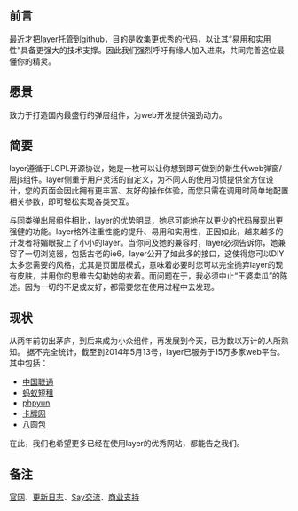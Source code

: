 ﻿<h2>前言</h2>
最近才把layer托管到github，目的是收集更优秀的代码，以让其“易用和实用性”具备更强大的技术支撑。因此我们强烈呼吁有缘人加入进来，共同完善这位最懂你的精灵。

<h2>愿景</h2>
致力于打造国内最盛行的弹层组件，为web开发提供强劲动力。


<h2>简要</h2>
layer遵循于LGPL开源协议，她是一枚可以让你想到即可做到的新生代web弹窗/层js组件。layer侧重于用户灵活的自定义，为不同人的使用习惯提供全方位设计，您的页面会因此拥有更丰富、友好的操作体验，而您只需在调用时简单地配置相关参数，即可轻松实现各类交互。

与同类弹出层组件相比，layer的优势明显，她尽可能地在以更少的代码展现出更强健的功能。layer格外注重性能的提升、易用和实用性，正因如此，越来越多的开发者将媚眼投上了小小的layer。当你问及她的兼容时，layer必须告诉你，她兼容了一切浏览器，包括古老的ie6。layer公开了如此多的接口，这使得您可以DIY太多您需要的风格，尤其是页面层模式，意味着必要时您可以完全抛弃layer的现有皮肤，并用你的思维去勾勒她的衣着。而问题在于，我必须中止“王婆卖瓜”的陈述。因为一切的不足或友好，都需要您在使用过程中去发现。

<h2>现状</h2>
从两年前初出茅庐，到后来成为小众组件，再发展到今天，已为数以万计的人所熟知。
据不完全统计，截至到2014年5月13号，layer已服务于15万多家web平台。
其中包括：
<ul>
    <li><a href="http://app.10010.com/" target="_blank">中国联通</a></li>
    <li><a href="http://www.mayi.com/" target="_blank">蚂蚁短租</a></li>
    <li><a href="http://www.phpyun.com/" target="_blank">phpyun</a></li>
    <li><a href="http://www.kapai.com/" target="_blank">卡牌网</a></li>
    <li><a href="http://www.bayuanbao.com/" target="_blank">八圆包</a></li>
</ul>

在此，我们也希望更多已经在使用layer的优秀网站，都能告之我们。


<h2>备注</h2>
<p><a href="http://sentsin.com/jquery/layer/" target="_blank">官网</a>、<a href="https://github.com/sentsin/layer/blob/master/Update%20Notes.txt">更新日志</a>、<a href="http://say.sentsin.com/home-48.html" target="_blank">Say交流</a>、<a href="http://url.cn/RAejZY" target="_blank">商业支持</a></p>